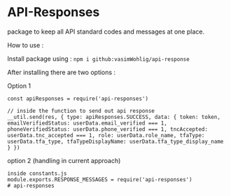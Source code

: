 # API-Responses

package to keep all API standard codes and messages at one place.

How to use : 

Install package using : `npm i github:vasimWohlig/api-response`

After installing there are two options :

Option  1
```
const apiResponses = require('api-responses')

// inside the function to send out api response
__util.send(res, { type: apiResponses.SUCCESS, data: { token: token, emailVerifiedStatus: userData.email_verified === 1, phoneVerifiedStatus: userData.phone_verified === 1, tncAccepted: 
userData.tnc_accepted === 1, role: userData.role_name, tfaType: userData.tfa_type, tfaTypeDisplayName: userData.tfa_type_display_name } })
```

option 2 (handling in current approach)
```
inside constants.js
module.exports.RESPONSE_MESSAGES = require('api-responses')
# api-responses
